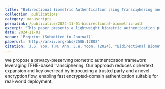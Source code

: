 ```yaml
---
title: "Bidirectional Biometric Authentication Using Transciphering and (T)FHE"
collection: publications
category: manuscripts
permalink: /publication/2024-11-01-bidirectional-biometric-auth
excerpt: "This paper presents a lightweight biometric authentication protocol using TFHE-based transciphering to minimize ciphertext size and network overhead."
date: 2024-11-01
venue: 'Preprint (Submitted to Journal)'
paperurl: 'http://arxiv.org/abs/2506.12802'
citation: 'J.S. Yoo, T.M. Ahn, J.W. Yoon. (2024). "Bidirectional Biometric Authentication Using Transciphering and (T)FHE." Preprint.'
---
```


We propose a privacy-preserving biometric authentication framework leveraging TFHE-based transciphering. Our approach reduces ciphertext expansion and key overhead by introducing a trusted party and a novel encryption flow, enabling fast encrypted-domain authentication suitable for real-world deployment.